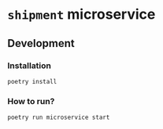 # `shipment` microservice


## Development

### Installation
```shell
poetry install
```

### How to run?
```shell
poetry run microservice start
```